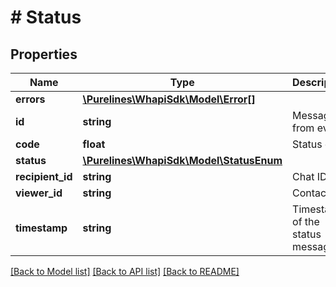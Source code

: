 # # Status

## Properties

Name | Type | Description | Notes
------------ | ------------- | ------------- | -------------
**errors** | [**\Purelines\WhapiSdk\Model\Error[]**](Error.md) |  | [optional]
**id** | **string** | Message ID from event |
**code** | **float** | Status code |
**status** | [**\Purelines\WhapiSdk\Model\StatusEnum**](StatusEnum.md) |  |
**recipient_id** | **string** | Chat ID | [optional]
**viewer_id** | **string** | Contact ID | [optional]
**timestamp** | **string** | Timestamp of the status message |

[[Back to Model list]](../../README.md#models) [[Back to API list]](../../README.md#endpoints) [[Back to README]](../../README.md)

